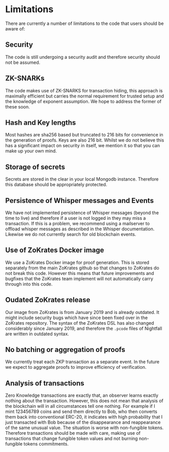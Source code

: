 # Limitations

There are currently a number of limitations to the code that users should be aware of:

## Security

The code is still undergoing a security audit and therefore security should not be assumed.

## ZK-SNARKs

The code makes use of ZK-SNARKS for transaction hiding, this approach is maximally efficient but
carries the normal requirement for trusted setup and the knowledge of exponent assumption. We hope
to address the former of these soon.

## Hash and Key lengths

Most hashes are sha256 based but truncated to 216 bits for convenience in the generation of proofs.
Keys are also 216 bit. Whilst we do not believe this has a significant impact on security in itself,
we mention it so that you can make up your own mind.

## Storage of secrets

Secrets are stored in the clear in your local Mongodb instance. Therefore this database should be
appropriately protected.

## Persistence of Whisper messages and Events

We have not implemented persistence of Whisper messages (beyond the time to live) and therefore if a
user is not logged in they may miss a transaction. If this is a problem, we recommend using a
mailserver to offload whisper messages as described in the Whisper documentation. Likewise we do not
currently search for old blockchain events.

## Use of ZoKrates Docker image

We use a ZoKrates Docker image for proof generation. This is stored separately from the main
ZoKrates github so that changes to ZoKrates do not break this code. However this means that future
improvements and bugfixes that the ZoKrates team implement will not automatically carry through into
this code.

## Oudated ZoKrates release

Our image from ZoKrates is from January 2019 and is already outdated. It might include security bugs
which have since been fixed over in the ZoKrates repository. The syntax of the ZoKrates DSL has also
changed considerably since January 2019, and therefore the `.pcode` files of Nightfall are written
in outdated syntax.

## No batching or aggregation of proofs

We currently treat each ZKP transaction as a separate event. In the future we expect to aggregate
proofs to improve efficiency of verification.

## Analysis of transactions

Zero Knowledge transactions are exactly that, an observer learns exactly nothing about the
transaction. However, this does not mean that analysis of the blockchain will in all circumstances
tell one nothing. For example if I mint 123456789 coins and send them directly to Bob, who then
converts them back into conventional ERC-20, it indicates with high probability that I just
transacted with Bob because of the disappearance and reappearance of the same unusual value. The
situation is worse with non-fungible tokens. Therefore transactions should be made with care, making
use of transactions that change fungible token values and not burning non-fungible tokens
commitments.
